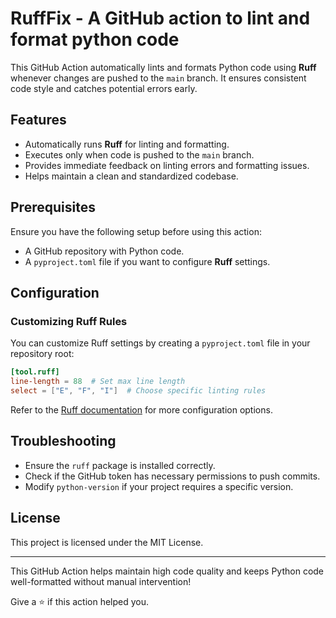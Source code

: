 # RuffFix - A GitHub action to lint and format python code

This GitHub Action automatically lints and formats Python code using **Ruff** whenever changes are pushed to the `main` branch. It ensures consistent code style and catches potential errors early.

## Features

- Automatically runs **Ruff** for linting and formatting.
- Executes only when code is pushed to the `main` branch.
- Provides immediate feedback on linting errors and formatting issues.
- Helps maintain a clean and standardized codebase.

## Prerequisites

Ensure you have the following setup before using this action:

- A GitHub repository with Python code.
- A `pyproject.toml` file if you want to configure **Ruff** settings.

## Configuration

### Customizing Ruff Rules

You can customize Ruff settings by creating a `pyproject.toml` file in your repository root:

```toml
[tool.ruff]
line-length = 88  # Set max line length
select = ["E", "F", "I"]  # Choose specific linting rules
```

Refer to the [Ruff documentation](https://beta.ruff.rs/docs/) for more configuration options.

## Troubleshooting

- Ensure the `ruff` package is installed correctly.
- Check if the GitHub token has necessary permissions to push commits.
- Modify `python-version` if your project requires a specific version.

## License

This project is licensed under the MIT License.

---

This GitHub Action helps maintain high code quality and keeps Python code well-formatted without manual intervention!

Give a ⭐ if this action helped you.
